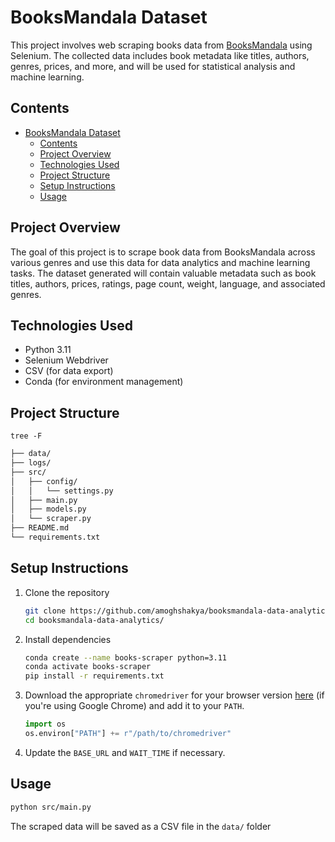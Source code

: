 # BooksMandala Dataset

This project involves web scraping books data from [BooksMandala](https://booksmandala.com) using Selenium. The collected data includes book metadata like titles, authors, genres, prices, and more, and will be used for statistical analysis and machine learning.

## Contents

- [BooksMandala Dataset](#booksmandala-dataset)
  - [Contents](#contents)
  - [Project Overview](#project-overview)
  - [Technologies Used](#technologies-used)
  - [Project Structure](#project-structure)
  - [Setup Instructions](#setup-instructions)
  - [Usage](#usage)

## Project Overview

The goal of this project is to scrape book data from BooksMandala across various genres and use this data for data analytics and machine learning tasks. The dataset generated will contain valuable metadata such as book titles, authors, prices, ratings, page count, weight, language, and associated genres.

## Technologies Used

- Python 3.11
- Selenium Webdriver
- CSV (for data export)
- Conda (for environment management)

## Project Structure

`tree -F`

```sh
├── data/
├── logs/
├── src/
│   ├── config/
│   │   └── settings.py
│   ├── main.py
│   ├── models.py
│   └── scraper.py
├── README.md
└── requirements.txt
```

## Setup Instructions

1. Clone the repository

    ```sh
    git clone https://github.com/amoghshakya/booksmandala-data-analytics.git
    cd booksmandala-data-analytics/
    ```

2. Install dependencies

    ```sh
    conda create --name books-scraper python=3.11
    conda activate books-scraper
    pip install -r requirements.txt
    ```

3. Download the appropriate `chromedriver` for your browser version [here](https://googlechromelabs.github.io/chrome-for-testing/) (if you're using Google Chrome) and add it to your `PATH`.

    ```py
    import os
    os.environ["PATH"] += r"/path/to/chromedriver"
    ```

4. Update the `BASE_URL` and `WAIT_TIME` if necessary.

## Usage

```sh
python src/main.py
```

The scraped data will be saved as a CSV file in the `data/` folder
